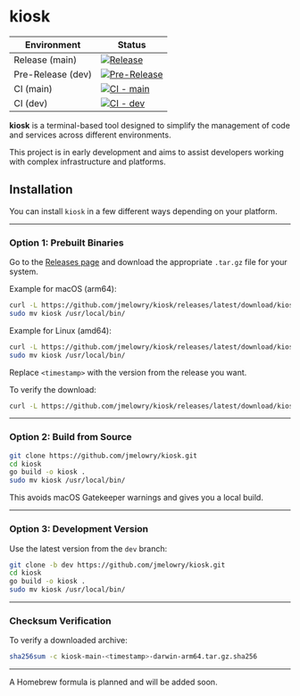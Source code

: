 # kiosk

| Environment         | Status                                                                                               |
|---------------------|------------------------------------------------------------------------------------------------------|
| Release (main)      | [![Release](https://github.com/jmelowry/kiosk/actions/workflows/release.yml/badge.svg)](https://github.com/jmelowry/kiosk/actions/workflows/release.yml) |
| Pre-Release (dev)   | [![Pre-Release](https://github.com/jmelowry/kiosk/actions/workflows/pre-release.yml/badge.svg?branch=dev)](https://github.com/jmelowry/kiosk/actions/workflows/pre-release.yml) |
| CI (main)           | [![CI - main](https://github.com/jmelowry/kiosk/actions/workflows/test.yml/badge.svg?branch=main)](https://github.com/jmelowry/kiosk/actions/workflows/test.yml) |
| CI (dev)            | [![CI - dev](https://github.com/jmelowry/kiosk/actions/workflows/test.yml/badge.svg?branch=dev)](https://github.com/jmelowry/kiosk/actions/workflows/test.yml) |

**kiosk** is a terminal-based tool designed to simplify the management of code and services across different environments.

This project is in early development and aims to assist developers working with complex infrastructure and platforms.

## Installation

You can install `kiosk` in a few different ways depending on your platform.

---

### Option 1: Prebuilt Binaries

Go to the [Releases page](https://github.com/jmelowry/kiosk/releases) and download the appropriate `.tar.gz` file for your system.

Example for macOS (arm64):

```sh
curl -L https://github.com/jmelowry/kiosk/releases/latest/download/kiosk-main-<timestamp>-darwin-arm64.tar.gz | tar -xz
sudo mv kiosk /usr/local/bin/
```

Example for Linux (amd64):

```sh
curl -L https://github.com/jmelowry/kiosk/releases/latest/download/kiosk-main-<timestamp>-linux-amd64.tar.gz | tar -xz
sudo mv kiosk /usr/local/bin/
```

Replace `<timestamp>` with the version from the release you want.

To verify the download:

```sh
curl -L https://github.com/jmelowry/kiosk/releases/latest/download/kiosk-main-<timestamp>-linux-amd64.tar.gz.sha256 | sha256sum --check
```

---

### Option 2: Build from Source

```sh
git clone https://github.com/jmelowry/kiosk.git
cd kiosk
go build -o kiosk .
sudo mv kiosk /usr/local/bin/
```

This avoids macOS Gatekeeper warnings and gives you a local build.

---

### Option 3: Development Version

Use the latest version from the `dev` branch:

```sh
git clone -b dev https://github.com/jmelowry/kiosk.git
cd kiosk
go build -o kiosk .
sudo mv kiosk /usr/local/bin/
```

---

### Checksum Verification

To verify a downloaded archive:

```sh
sha256sum -c kiosk-main-<timestamp>-darwin-arm64.tar.gz.sha256
```

---

A Homebrew formula is planned and will be added soon.
